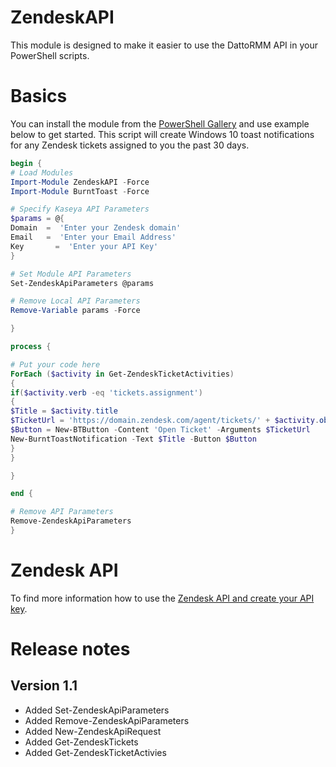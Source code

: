 # ZendeskAPI
This module is designed to make it easier to use the DattoRMM API in your PowerShell scripts.

# Basics

You can install the module from the [PowerShell Gallery](https://www.powershellgallery.com/packages/ZendeskAPI/1.0) and use example below to get started. This script will create Windows 10 toast notifications for any Zendesk tickets assigned to you the past 30 days.

```powershell
begin {
# Load Modules
Import-Module ZendeskAPI -Force
Import-Module BurntToast -Force

# Specify Kaseya API Parameters
$params = @{
Domain	=  'Enter your Zendesk domain'
Email  	=  'Enter your Email Address'
Key  	  =  'Enter your API Key'
}

# Set Module API Parameters
Set-ZendeskApiParameters @params

# Remove Local API Parameters 
Remove-Variable params -Force

}

process {

# Put your code here
ForEach ($activity in Get-ZendeskTicketActivities)
{
if($activity.verb -eq 'tickets.assignment')
{
$Title = $activity.title
$TicketUrl = 'https://domain.zendesk.com/agent/tickets/' + $activity.object.ticket.id
$Button = New-BTButton -Content 'Open Ticket' -Arguments $TicketUrl
New-BurntToastNotification -Text $Title -Button $Button
}
} 

}

end {

# Remove API Parameters
Remove-ZendeskApiParameters
}

```

# Zendesk API

To find more information how to use the [Zendesk API and create your API key](https://developer.zendesk.com/rest_api/docs/support/getting_started).

# Release notes

## Version 1.1
- Added Set-ZendeskApiParameters
- Added Remove-ZendeskApiParameters
- Added New-ZendeskApiRequest
- Added Get-ZendeskTickets
- Added Get-ZendeskTicketActivies
